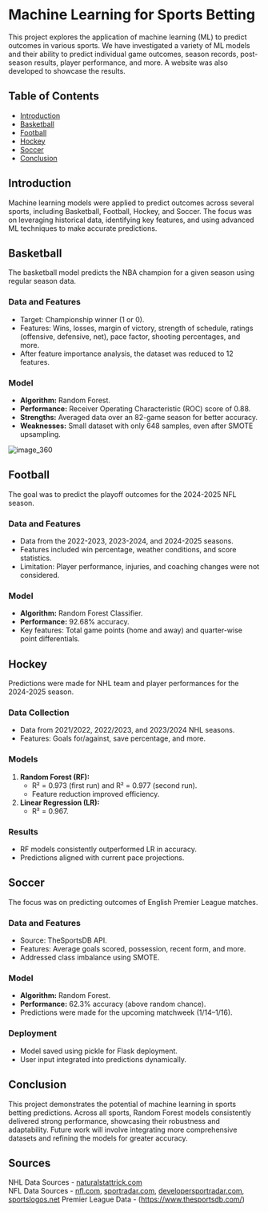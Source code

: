 # Machine Learning for Sports Betting

This project explores the application of machine learning (ML) to predict outcomes in various sports. We have investigated a variety of ML models and their ability to predict individual game outcomes, season records, post-season results, player performance, and more. A website was also developed to showcase the results.

## Table of Contents

- [Introduction](#introduction)
- [Basketball](#basketball)
- [Football](#football)
- [Hockey](#hockey)
- [Soccer](#soccer)
- [Conclusion](#conclusion)

## Introduction

Machine learning models were applied to predict outcomes across several sports, including Basketball, Football, Hockey, and Soccer. The focus was on leveraging historical data, identifying key features, and using advanced ML techniques to make accurate predictions.

## Basketball

The basketball model predicts the NBA champion for a given season using regular season data. 

### Data and Features
- Target: Championship winner (1 or 0).
- Features: Wins, losses, margin of victory, strength of schedule, ratings (offensive, defensive, net), pace factor, shooting percentages, and more.
- After feature importance analysis, the dataset was reduced to 12 features.

### Model
- **Algorithm:** Random Forest.
- **Performance:** Receiver Operating Characteristic (ROC) score of 0.88.
- **Strengths:** Averaged data over an 82-game season for better accuracy.
- **Weaknesses:** Small dataset with only 648 samples, even after SMOTE upsampling.

![image_360](https://github.com/user-attachments/assets/efe75689-cef7-4492-aa8e-b3605a52f023)

## Football

The goal was to predict the playoff outcomes for the 2024-2025 NFL season.

### Data and Features
- Data from the 2022-2023, 2023-2024, and 2024-2025 seasons.
- Features included win percentage, weather conditions, and score statistics.
- Limitation: Player performance, injuries, and coaching changes were not considered.

### Model
- **Algorithm:** Random Forest Classifier.
- **Performance:** 92.68% accuracy.
- Key features: Total game points (home and away) and quarter-wise point differentials.

## Hockey

Predictions were made for NHL team and player performances for the 2024-2025 season.

### Data Collection
- Data from 2021/2022, 2022/2023, and 2023/2024 NHL seasons.
- Features: Goals for/against, save percentage, and more.

### Models
1. **Random Forest (RF):**
   - R² = 0.973 (first run) and R² = 0.977 (second run).
   - Feature reduction improved efficiency.
2. **Linear Regression (LR):**
   - R² = 0.967.

### Results
- RF models consistently outperformed LR in accuracy.
- Predictions aligned with current pace projections.

## Soccer

The focus was on predicting outcomes of English Premier League matches.

### Data and Features
- Source: TheSportsDB API.
- Features: Average goals scored, possession, recent form, and more.
- Addressed class imbalance using SMOTE.

### Model
- **Algorithm:** Random Forest.
- **Performance:** 62.3% accuracy (above random chance).
- Predictions were made for the upcoming matchweek (1/14–1/16).

### Deployment
- Model saved using pickle for Flask deployment.
- User input integrated into predictions dynamically.

## Conclusion

This project demonstrates the potential of machine learning in sports betting predictions. Across all sports, Random Forest models consistently delivered strong performance, showcasing their robustness and adaptability. Future work will involve integrating more comprehensive datasets and refining the models for greater accuracy.

## Sources

NHL Data Sources - [naturalstattrick.com](https://www.naturalstattrick.com/) <br>
NFL Data Sources - [nfl.com](http://nfl.com/), [sportradar.com](http://sportradar.com/), [developersportradar.com](http://developersportradar.com/football), [sportslogos.net](http://sportslogos.net/)
Premier League Data - (https://www.thesportsdb.com/)
